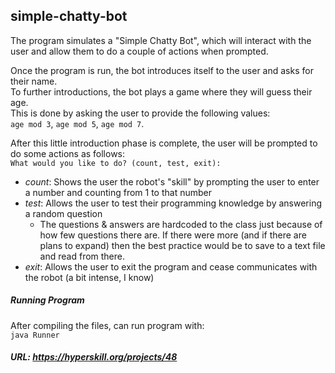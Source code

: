 ## simple-chatty-bot

The program simulates a "Simple Chatty Bot", which will interact with the user 
and allow them to do a couple of actions when prompted.  

Once the program is run, the bot introduces itself to the user and asks for their name.  
To further introductions, the bot plays a game where they will guess their age.  
This is done by asking the user to provide the following values:  
`age mod 3`, `age mod 5`, `age mod 7`.

After this little introduction phase is complete, the user will be prompted to do some actions as follows:  
`What would you like to do? (count, test, exit): `

- *count*: Shows the user the robot's "skill" by prompting the user to enter a number and counting from 1 to that number
- *test*: Allows the user to test their programming knowledge by answering a random question
    - The questions & answers are hardcoded to the class just because of how few questions there are. If there were
    more (and if there are plans to expand) then the best practice would be to save to a text file and read from there. 
- *exit*: Allows the user to exit the program  and cease communicates with the robot (a bit intense, I know)

##### Running Program
After compiling the files, can run program with:  
`java Runner`

##### URL: https://hyperskill.org/projects/48
